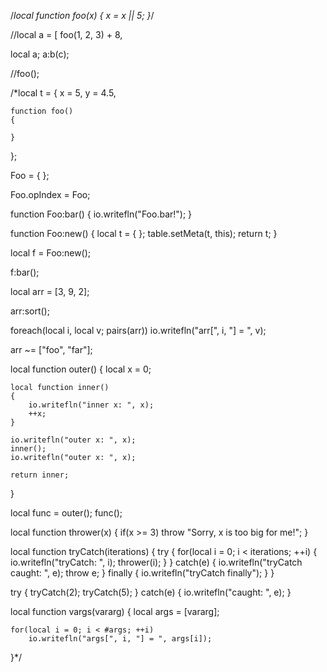 /*local function foo(x)
{
	x = x || 5;
}*/

//local a = [ foo(1, 2, 3) + 8,

local a;
a:b(c);

//foo();

/*local t =
{
	x = 5,
	y = 4.5,
	
	function foo()
	{
		
	}
};

Foo = { };

Foo.opIndex = Foo;

function Foo:bar()
{
	io.writefln("Foo.bar!");
}

function Foo:new()
{
	local t = { };
	table.setMeta(t, this);
	return t;
}

local f = Foo:new();

f:bar();

local arr = [3, 9, 2];

arr:sort();

foreach(local i, local v; pairs(arr))
	io.writefln("arr[", i, "] = ", v);

arr ~= ["foo", "far"];

local function outer()
{
	local x = 0;

	local function inner()
	{	
		io.writefln("inner x: ", x);
		++x;
	}

	io.writefln("outer x: ", x);
	inner();
	io.writefln("outer x: ", x);

	return inner;
}

local func = outer();
func();

local function thrower(x)
{
	if(x >= 3)
		throw "Sorry, x is too big for me!";
}

local function tryCatch(iterations)
{
	try
	{
		for(local i = 0; i < iterations; ++i)
		{
			io.writefln("tryCatch: ", i);
			thrower(i);
		}
	}
	catch(e)
	{
		io.writefln("tryCatch caught: ", e);
		throw e;
	}
	finally
	{
		io.writefln("tryCatch finally");
	}
}

try
{
	tryCatch(2);
	tryCatch(5);
}
catch(e)
{
	io.writefln("caught: ", e);
}

local function vargs(vararg)
{
	local args = [vararg];
	
	for(local i = 0; i < #args; ++i)
		io.writefln("args[", i, "] = ", args[i]);
}*/
